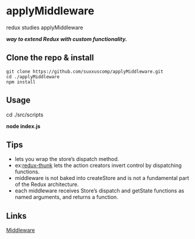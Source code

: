 # applyMiddleware
redux studies applyMiddleware

***way to extend Redux with custom functionality.***

## Clone the repo & install
```
git clone https://github.com/suxxuscomp/applyMiddleware.git
cd ./applyMiddleware
npm install
```
## Usage
cd ./src/scripts

**node index.js**

## Tips
* lets you wrap the store’s dispatch method.
* ex:[redux-thunk](https://github.com/gaearon/redux-thunk) lets the action creators invert control by dispatching functions.
* middleware is not baked into createStore and is not a fundamental part of the Redux architecture.
* each middleware receives Store’s dispatch and getState functions as named arguments, and returns a function.

## Links
[Middleware](http://redux.js.org/docs/api/applyMiddleware.html)

